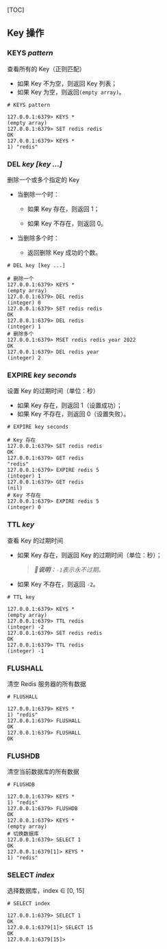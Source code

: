 <!-- @title: 【Redis 入门】02、Redis 如何操作 key？ -->
<!-- @date: 2022-01-06 11:48:18 -->
<!-- @author: Zhang Jinbao -->

[TOC]

## Key 操作

### KEYS *pattern*

查看所有的 Key（正则匹配）

- 如果 Key 不为空，则返回 Key 列表；
- 如果 Key 为空，则返回`(empty array)`。

```shell
# KEYS pattern

127.0.0.1:6379> KEYS *
(empty array)
127.0.0.1:6379> SET redis redis
OK
127.0.0.1:6379> KEYS *
1) "redis"
```



### DEL *key [key ...]*

删除一个或多个指定的 Key

- 当删除一个时：

  - 如果 Key 存在，则返回 1；

  - 如果 Key 不存在，则返回 0。

- 当删除多个时：

  - 返回删除 Key 成功的个数。

```shell
# DEL key [key ...]

# 删除一个
127.0.0.1:6379> KEYS *
(empty array)
127.0.0.1:6379> DEL redis
(integer) 0
127.0.0.1:6379> SET redis redis
OK
127.0.0.1:6379> DEL redis
(integer) 1
# 删除多个
127.0.0.1:6379> MSET redis redis year 2022
OK
127.0.0.1:6379> DEL redis year
(integer) 2
```



### EXPIRE *key seconds*

设置 Key 的过期时间（单位：秒）

- 如果 Key 存在，则返回 1（设置成功）；
- 如果 Key 不存在，则返回 0（设置失败）。

```shell
# EXPIRE key seconds

# Key 存在
127.0.0.1:6379> SET redis redis
OK
127.0.0.1:6379> GET redis
"redis"
127.0.0.1:6379> EXPIRE redis 5
(integer) 1
127.0.0.1:6379> GET redis
(nil)
# Key 不存在
127.0.0.1:6379> EXPIRE redis 5
(integer) 0
```



### TTL *key*

查看 Key 的过期时间

- 如果 Key 存在，则返回 Key 的过期时间（单位：秒）；

  > ***💬说明**：`-1`表示永不过期。*

- 如果 Key 不存在，则返回 `-2`。

```shell
# TTL key

127.0.0.1:6379> KEYS *
(empty array)
127.0.0.1:6379> TTL redis
(integer) -2
127.0.0.1:6379> SET redis redis
OK
127.0.0.1:6379> TTL redis
(integer) -1
```



### FLUSHALL

清空 Redis 服务器的所有数据

```shell
# FLUSHALL

127.0.0.1:6379> KEYS *
1) "redis"
127.0.0.1:6379> FLUSHALL
OK
127.0.0.1:6379> FLUSHALL
OK
```



### FLUSHDB

清空当前数据库的所有数据

```shell
# FLUSHDB

127.0.0.1:6379> KEYS *
1) "redis"
127.0.0.1:6379> FLUSHDB
OK
127.0.0.1:6379> KEYS *
(empty array)
# 切换数据库
127.0.0.1:6379> SELECT 1
OK
127.0.0.1:6379[1]> KEYS *
1) "redis"
```



### SELECT *index*

选择数据库，index ∈ [0, 15]

```shell
# SELECT index

127.0.0.1:6379> SELECT 1
OK
127.0.0.1:6379[1]> SELECT 15
OK
127.0.0.1:6379[15]> 
```







